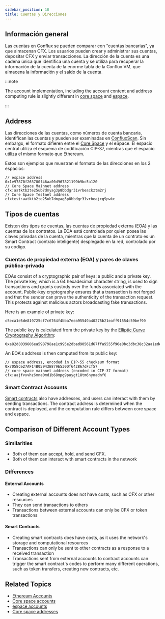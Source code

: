 ```yaml
---
sidebar_position: 10
title: Cuentas y Direcciones
---
```


## Información general

Las cuentas en Conflux se pueden comparar con "cuentas bancarias", ya que almacenan CFX. Los usuarios pueden crear y administrar sus cuentas, depositar CFX y enviar transacciones. La dirección de la cuenta es una cadena única que identifica una cuenta y se utiliza para recuperar la información de la cuenta de la enorme tabla de la Conflux VM, que almacena la información y el saldo de la cuenta.

:::note

The account implementation, including the account content and address computing rule is slightly different in [core space](../../core/learn/core-space-basics/accounts.md) and [espace](../../espace/build/accounts.md).

:::

## Address

Las direcciones de las cuentas, como números de cuenta bancaria, identifican las cuentas y pueden ser examinadas en [ConfluxScan](https://confluxscan.io). Sin embargo, el formato difieren entre el [Core Space](../../core/learn/core-space-basics/addresses.md) y el eSpace. El espacio central utiliza el esquema de codificación CIP-37, mientras que el espacio utiliza el mismo formato que Ethereum.

Estos son ejemplos que muestran el formato de las direcciones en los 2 espacios:

``` 
// espace address
0x1e97870f263700f46aa00d967821199b9bc5a120
// Core Space Mainnet address
cfx:aatktb2te25ub7dmyag3p8bbdgr31vrbeackztm2rj
// Core Space Testnet address
cfxtest:aatktb2te25ub7dmyag3p8bbdgr31vrbeajcg9pwkc
```

## Tipos de cuentas

Existen dos tipos de cuentas, las cuentas de propiedad externa (EOA) y las cuentas de los contratos. La EOA está controlada por quien posea las claves privadas de la cuenta, mientras que la cuenta de un contrato es un Smart Contract (contrato inteligente) desplegado en la red, controlado por su código.

### Cuentas de propiedad externa (EOA) y pares de claves pública-privada

EOAs consist of a cryptographic pair of keys: a public and a private key. The private key, which is a 64 hexadecimal character string, is used to sign transactions and grants custody over the funds associated with the account. Public-key cryptography ensures that a transaction is not forged and that the sender can prove the authenticity of the transaction request. This protects against malicious actors broadcasting fake transactions.

Here is an example of private key:

```
c5eca1e5de819725cf7c6764f4bba7eea95549a40275b21eaff91554c59bef90
```

The public key is calculated from the private key by the [Elliptic Curve Cryptography Algorithm](https://en.wikipedia.org/wiki/Elliptic_Curve_Digital_Signature_Algorithm):

```
0xa82d8039606ea598798ae1c995e2dbad90561d67ffa9555f96e0bc3dbc38c32aa1ede8ab17a137b8515b94b158b49a746c77abc432c2677cb0a6d3240be98872
```

An EOA's address is then computed from its public key:

```
// espace address, encoded in EIP-55 checksum format
0x7058Ce27AF14B05943B879E530Df642867dFcf57
// core space mainnet address (encoded in CIP-37 format)
cfx:aajfvxvhz6mna0md1b68mpg9puygt18tm6nynadnf6
```

### Smart Contract Accounts

[Smart contracts](./contracts.md) also have addresses, and users can interact with them by sending transactions. The contract address is determined when the contract is deployed, and the computation rule differs between core space and espace.

## Comparison of Different Account Types

### Similarities

- Both of them can accept, hold, and send CFX.
- Both of them can interact with smart contracts in the network

### Differences

#### External Accounts

- Creating external accounts does not have costs, such as CFX or other resources
- They can send transactions to others
- Transactions between external accounts can only be CFX or token transactions

#### Smart Contracts

- Creating smart contracts does have costs, as it uses the network's storage and computational resources
- Transactions can only be sent to other contracts as a response to a received transaction
- Transactions sent from external accounts to contract accounts can trigger the smart contract's codes to perform many different operations, such as token transfers, creating new contracts, etc.

## Related Topics

- [Ethereum Accounts](https://ethereum.org/en/developers/docs/accounts/)
- [Core space accounts](../../core/learn/core-space-basics/accounts.md)
- [espace accounts](../../espace/build/accounts.md)
- [Core space addresses](../../core/learn/core-space-basics/addresses.md)
